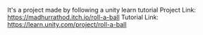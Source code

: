 It's a project made by following a unity learn tutorial
Project Link: https://madhurrathod.itch.io/roll-a-ball
Tutorial Link: https://learn.unity.com/project/roll-a-ball
